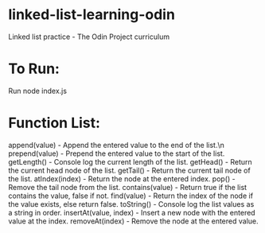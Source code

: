 # linked-list-learning-odin
Linked list practice - The Odin Project curriculum

# To Run:
Run node index.js

# Function List:

append(value) - Append the entered value to the end of the list.\n
prepend(value) - Prepend the entered value to the start of the list.
getLength() - Console log the current length of the list.
getHead() - Return the current head node of the list.
getTail() - Return the current tail node of the list.
atIndex(index) - Return the node at the entered index.
pop() - Remove the tail node from the list.
contains(value) - Return true if the list contains the value, false if not.
find(value) - Return the index of the node if the value exists, else return false.
toString() - Console log the list values as a string in order.
insertAt(value, index) - Insert a new node with the entered value at the index.
removeAt(index) - Remove the node at the entered value.


